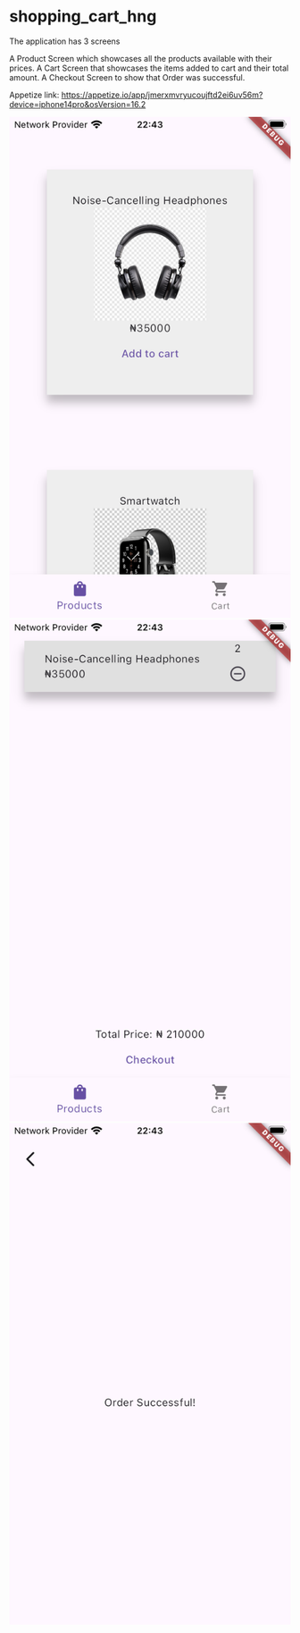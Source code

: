 # shopping_cart_hng

The application has 3 screens

A Product Screen which showcases all the products available with their prices.
A Cart Screen that showcases the items added to cart and their total amount.
A Checkout Screen to show that Order was successful.

Appetize link: https://appetize.io/app/jmerxmvryucoujftd2ei6uv56m?device=iphone14pro&osVersion=16.2

![Product Screen](home_screen.png)  ![Cart Screen](checkout_screen.png)     ![Order Successful](order_successful.png)